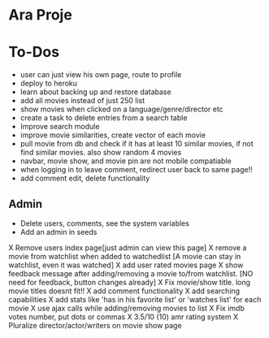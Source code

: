 # Ara Proje

# To-Dos
* user can just view his own page, route to profile
* deploy to heroku
* learn about backing up and restore database
* add all movies instead of just 250 list
* show movies when clicked on a language/genre/director etc
* create a task to delete entries from a search table
* Improve search module
* improve movie similarities, create vector of each movie
* pull movie from db and check if it has at least 10 similar movies, if not
  find similar movies. also show random 4 movies
* navbar, movie show, and movie pin are not mobile compatiable
* when logging in to leave comment, redirect user back to same page!!
* add comment edit, delete functionality

## Admin 
* Delete users, comments, see the system variables
* Add an admin in seeds

X Remove users index page[just admin can view this page]
X remove a movie from watchlist when added to watchedlist
  [A movie can stay in watchlist, even it was watched]
X add user rated movies page
X show feedback message after adding/removing a movie to/from watchlist.
  [NO need for feedback, button changes already]
X Fix movie/show title. long movie titles doesnt fit!!
X add comment functionality
X add searching capabilities
X add stats like 'has in his favorite list' or 'watches list' for each movie
X use ajax calls while adding/removing movies to list
X Fix imdb votes number, put dots or commas
X 3.5/10 (10) amr rating system
X Pluralize director/actor/writers on movie show page
